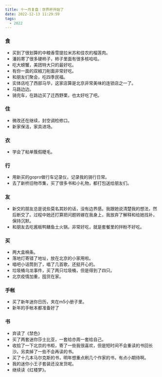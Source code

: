 ```yaml
---
title: 十一月复盘｜世界杯开始了
date: 2022-12-13 11:29:59
tags:
  - 2022
---
```


### 食

- 买到了很划算的中粮香雪提拉米苏和佳农的榴莲肉。
- 潘妈寄了很多硬柿子，柿子里面有很多核哈哈。
- 吃大螃蟹，美团特大只的最好吃。
- 有你一面的双椒刀削面非常好吃。
- 和朋友们聚会，吃四季民福。
- 实体店吃了西部马华，这家店算是北京非常美味的连锁店之一了。
- 马路边边。
- 骑完车，在路边买了迁西野栗，也太好吃了吧。

### 住

- 微改还在继续，封空调检修口。
- 新家保洁，家具进场。

### 衣

- 学会了粘单簇假睫毛。

### 行
  
- 用新买的gopro做行车记录仪，记录我的骑行日常。
- 去了新桥旧物市集，买了很多书和小礼物，都打包送给朋友们。

### 友

- 新交的朋友总是说些莫名其妙的话，没有边界感。我跟她说清楚我的想法，然后断交了。过程中她还打算把问题转嫁在我身上，我放弃了解释和给她找补，保持沉默。
- 和朋友去吃酱板鸭鳝鱼土火锅，非常好吃，就是套餐里的拌粉不好吃。

### 买

- 两大盒棉条。
- 落地灯寄错了地址，放在北京的小家用啦。
- 唱吧小话筒到了，唱了几首歌，还挺开心的。
- 垃圾桶乌龙事件，买了两只垃圾桶，但是得到了四只。
- 北京疫情加重，囤货在家。

### 手帐

- 买了新年迷你日历，夹在m5小册子里。
- 新年的手帐本都准备好了

### 书

- 弃读了《禁色》
- 买了两套迷你莎士比亚，一套给亦周一套给自己。
- 收拾了一下北京的书柜，寄了一些我很喜欢，但是短时间不会重读的书回长沙。另卖掉了一些不会再读的书。
- 买了十几本马尔克斯的书，明年想重点刷几个作家的书，有点小期待啊。
- 我的迷你小王子套装还没发货呢。
- 继续读《红楼梦》。